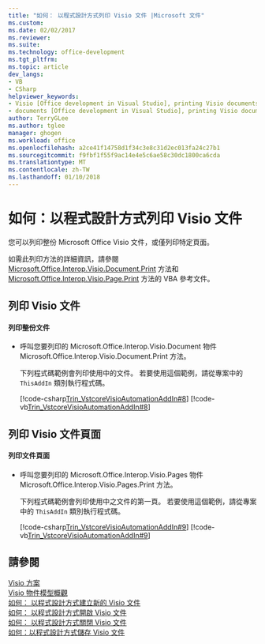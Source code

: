 ```yaml
---
title: "如何： 以程式設計方式列印 Visio 文件 |Microsoft 文件"
ms.custom: 
ms.date: 02/02/2017
ms.reviewer: 
ms.suite: 
ms.technology: office-development
ms.tgt_pltfrm: 
ms.topic: article
dev_langs:
- VB
- CSharp
helpviewer_keywords:
- Visio [Office development in Visual Studio], printing Visio documents
- documents [Office development in Visual Studio], printing Visio documents
author: TerryGLee
ms.author: tglee
manager: ghogen
ms.workload: office
ms.openlocfilehash: a2ce41f14758d1f34c3e8c31d2ec013fa24c27b1
ms.sourcegitcommit: f9fbf1f55f9ac14e4e5c6ae58c30dc1800ca6cda
ms.translationtype: MT
ms.contentlocale: zh-TW
ms.lasthandoff: 01/10/2018
---
```

# <a name="how-to-programmatically-print-visio-documents"></a>如何：以程式設計方式列印 Visio 文件
  您可以列印整份 Microsoft Office Visio 文件，或僅列印特定頁面。  
  
 如需此列印方法的詳細資訊，請參閱 [Microsoft.Office.Interop.Visio.Document.Print](https://msdn.microsoft.com/library/office/ff767996.aspx) 方法和 [Microsoft.Office.Interop.Visio.Page.Print](https://msdn.microsoft.com/library/office/ff765064.aspx) 方法的 VBA 參考文件。  
  
## <a name="printing-a-visio-document"></a>列印 Visio 文件  
  
#### <a name="to-print-a-complete-document"></a>列印整份文件  
  
-   呼叫您要列印的 Microsoft.Office.Interop.Visio.Document 物件 Microsoft.Office.Interop.Visio.Document.Print 方法。  
  
     下列程式碼範例會列印使用中的文件。 若要使用這個範例，請從專案中的 `ThisAddIn` 類別執行程式碼。  
  
     [!code-csharp[Trin_VstcoreVisioAutomationAddIn#8](../vsto/codesnippet/CSharp/trin_vstcorevisioautomationaddin/ThisAddIn.cs#8)]
     [!code-vb[Trin_VstcoreVisioAutomationAddIn#8](../vsto/codesnippet/VisualBasic/trin_vstcorevisioautomationaddin/ThisAddIn.vb#8)]  
  
## <a name="printing-a-page-of-a-visio-document"></a>列印 Visio 文件頁面  
  
#### <a name="to-print-a-page-of-a-document"></a>列印文件頁面  
  
-   呼叫您要列印的 Microsoft.Office.Interop.Visio.Pages 物件 Microsoft.Office.Interop.Visio.Pages.Print 方法。  
  
     下列程式碼範例會列印使用中之文件的第一頁。 若要使用這個範例，請從專案中的 `ThisAddIn` 類別執行程式碼。  
  
     [!code-csharp[Trin_VstcoreVisioAutomationAddIn#9](../vsto/codesnippet/CSharp/trin_vstcorevisioautomationaddin/ThisAddIn.cs#9)]
     [!code-vb[Trin_VstcoreVisioAutomationAddIn#9](../vsto/codesnippet/VisualBasic/trin_vstcorevisioautomationaddin/ThisAddIn.vb#9)]  
  
## <a name="see-also"></a>請參閱  
 [Visio 方案](../vsto/visio-solutions.md)   
 [Visio 物件模型概觀](../vsto/visio-object-model-overview.md)   
 [如何： 以程式設計方式建立新的 Visio 文件](../vsto/how-to-programmatically-create-new-visio-documents.md)   
 [如何： 以程式設計方式開啟 Visio 文件](../vsto/how-to-programmatically-open-visio-documents.md)   
 [如何： 以程式設計方式關閉 Visio 文件](../vsto/how-to-programmatically-close-visio-documents.md)   
 [如何：以程式設計方式儲存 Visio 文件](../vsto/how-to-programmatically-save-visio-documents.md)  
  
  